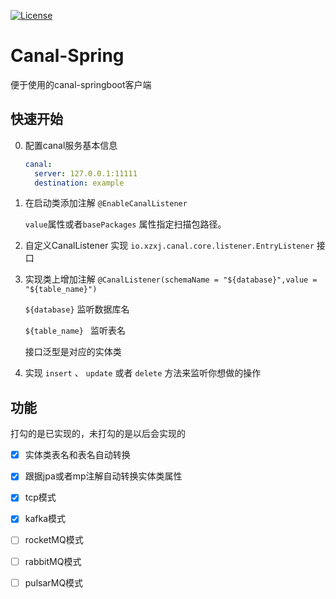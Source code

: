 [![License](https://img.shields.io/badge/License-Apache%202.0-blue.svg)](https://github.com/xizixuejie/canal-spring/blob/master/LICENSE)

# Canal-Spring

便于使用的canal-springboot客户端

## 快速开始

0. 配置canal服务基本信息

    ```yaml
    canal:
      server: 127.0.0.1:11111
      destination: example
    ```

1. 在启动类添加注解 `@EnableCanalListener`

   `value`属性或者`basePackages` 属性指定扫描包路径。

2. 自定义CanalListener 实现 `io.xzxj.canal.core.listener.EntryListener` 接口
3. 实现类上增加注解 `@CanalListener(schemaName = "${database}",value = "${table_name}")` 

   `${database}` 监听数据库名

    `${table_name} ` 监听表名

   接口泛型是对应的实体类
4. 实现 `insert`  、 `update` 或者 `delete` 方法来监听你想做的操作



## 功能

打勾的是已实现的，未打勾的是以后会实现的

- [x] 实体类表名和表名自动转换
- [x] 跟据jpa或者mp注解自动转换实体类属性
- [x] tcp模式
- [x] kafka模式
- [ ] rocketMQ模式
- [ ] rabbitMQ模式
- [ ] pulsarMQ模式

